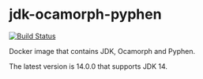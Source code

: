 # jdk-ocamorph-pyphen

[![Build Status](https://travis-ci.com/szgabsz91/jdk-ocamorph-pyphen.svg?branch=master)](https://travis-ci.com/szgabsz91/jdk-ocamorph-pyphen)

Docker image that contains JDK, Ocamorph and Pyphen.

The latest version is 14.0.0 that supports JDK 14.
